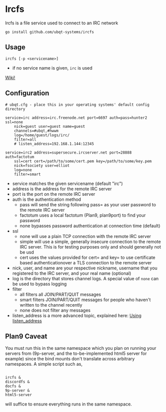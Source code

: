 # Ircfs

Ircfs is a file service used to connect to an IRC network

`go install github.com/ubqt-systems/ircfs`

## Usage

`ircfs [-p <servicename>]`

 - if no service name is given, `irc` is used

[Wiki!](wiki)

## Configuration

```
# ubqt.cfg - place this in your operating systems' default config directory

service=irc address=irc.freenode.net port=6697 auth=pass=hunter2 ssl=none
	nick=guest user=guest name=guest
	channels=#ubqt,#hwwm
	log=/home/guest/logs/irc/
	filter=all
	# listen_address=192.168.1.144:12345

service=irc2 address=supersecure.ircserver.net port=28888 auth=factotum
	ssl=cert cert=/path/to/some/cert.pem key=/path/to/some/key.pem
	nick=fsociety user=elliot
	log=none
	filter=smart
``` 

 - service matches the given servicename (default "irc")
 - address is the address for the remote IRC server
 - port is the port on the remote IRC server
 - auth is the authentication method
   - pass will send the string following pass= as your user password to the remote IRC server
   - factotum uses a local factotum (Plan9, plan9port) to find your password
   - none bypasses password authentication at connection time (default)
 - ssl
   - none will use a plain TCP connection with the remote IRC server
   - simple will use a simple, generally insecure connection to the remote IRC server. This is for testing purposes only and should generally not be usd
   - cert uses the values provided for cert= and key= to use certificate based authenticationover a TLS connection to the remote server
 - nick, user, and name are your respective nickname, username that you registered to the IRC server, and your real name (optional)
 - log is the directory that stores channel logs. A special value of `none` can be used to bypass logging
 - filter
   - all filters all JOIN/PART/QUIT messages
   - smart filters JOIN/PART/QUIT messages for people who haven't written to the channel recently
   - none does not filter any messages
 - listen_address is a more advanced topic, explained here: [Using listen_address](https://ubqt-systems.github.io/using-listen-address.html)

## Plan9 Caveat

You must run this in the same namespace which you plan on running your servers from (9p-server, and the to-be-implemented html5 server for example) since the bind mounts don't translate across arbitrary namespaces. A simple script such as, 


```

ircfs &
discordfs &
docfs &
9p-server &
html5-server

```

will suffice to ensure everything runs in the same namespace.
